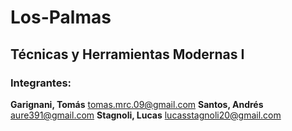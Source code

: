 # Los-Palmas

## Técnicas y Herramientas Modernas I

### Integrantes:

**Garignani, Tomás** tomas.mrc.09@gmail.com
**Santos, Andrés** aure391@gmail.com
**Stagnoli, Lucas** lucasstagnoli20@gmail.com
